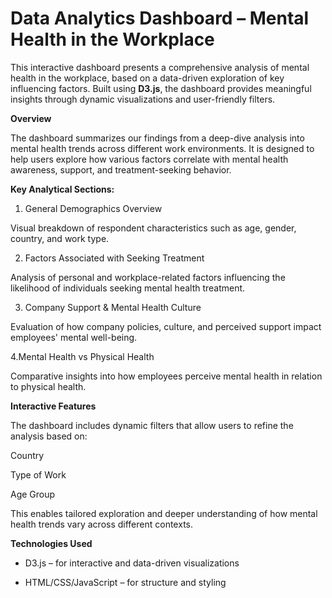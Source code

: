 # Data Analytics Dashboard – Mental Health in the Workplace

This interactive dashboard presents a comprehensive analysis of mental health in the workplace, based on a data-driven exploration of key influencing factors. Built using **D3.js**, the dashboard provides meaningful insights through dynamic visualizations and user-friendly filters.

**Overview**

The dashboard summarizes our findings from a deep-dive analysis into mental health trends across different work environments. It is designed to help users explore how various factors correlate with mental health awareness, support, and treatment-seeking behavior.

**Key Analytical Sections:**
1. General Demographics Overview

Visual breakdown of respondent characteristics such as age, gender, country, and work type.

2. Factors Associated with Seeking Treatment
   
Analysis of personal and workplace-related factors influencing the likelihood of individuals seeking mental health treatment.

3. Company Support & Mental Health Culture
   
Evaluation of how company policies, culture, and perceived support impact employees' mental well-being.

4.Mental Health vs Physical Health

Comparative insights into how employees perceive mental health in relation to physical health.

**Interactive Features**

The dashboard includes dynamic filters that allow users to refine the analysis based on:

Country

Type of Work

Age Group

This enables tailored exploration and deeper understanding of how mental health trends vary across different contexts.

**Technologies Used**
- D3.js – for interactive and data-driven visualizations

- HTML/CSS/JavaScript – for structure and styling
